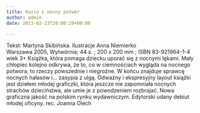 ```yaml
---
title: Kazio i nocny potwór
author: admin
date: 2013-02-23T20:00:29+00:00

---
```


  Tekst: Martyna Skibińska. Ilustracje Anna Niemierko<br /> Warszawa 2005, Wytwórnia; 44 s. ; 200 x 200 mm ; ISBN 83-921964-1-4<br /> wiek 3+
Książka, która pomaga dziecku uporać się z nocnymi lękami. Mały chłopiec kolejno odkrywa, że to, co w ciemnościach wygląda na nocnego potwora, to rzeczy powszednie i niegroźne. W końcu znajduje sprawcę nocnych hałasów i&#8230; zasypia z ulgą. Odważny i ekspresyjny layout książki jest dziełem młodej graficzki, która jeszcze nie zapomniała nocnych strachów dzieciństwa, ale umie je z powodzeniem rozbrajać. Nowa graficzna jakość na polskim rynku wydawniczym. Edytorski udany debiut młodej oficyny.
rec. Joanna Olech
